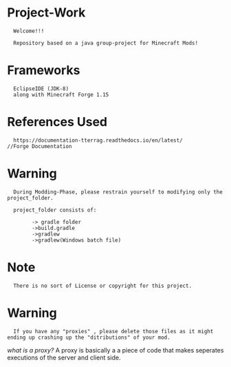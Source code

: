# Project-Work

      Welcome!!!

      Repository based on a java group-project for Minecraft Mods!

# Frameworks
      EclipseIDE (JDK-8)
      along with Minecraft Forge 1.15
      
      
# References Used 

      https://documentation-tterrag.readthedocs.io/en/latest/         //Forge Documentation 
 
# Warning 
      During Modding-Phase, please restrain yourself to modifying only the project_folder.

      project_folder consists of:

            -> gradle folder
            ->build.gradle
            ->gradlew
            ->gradlew(Windows batch file)

# Note
      There is no sort of License or copyright for this project.
      
 # Warning
      If you have any "proxies" , please delete those files as it might ending up crashing up the "ditributions" of your mod.
      
 _what is a proxy?_
            A proxy is basically a a piece of code that makes seperates executions of the server and client side. 
